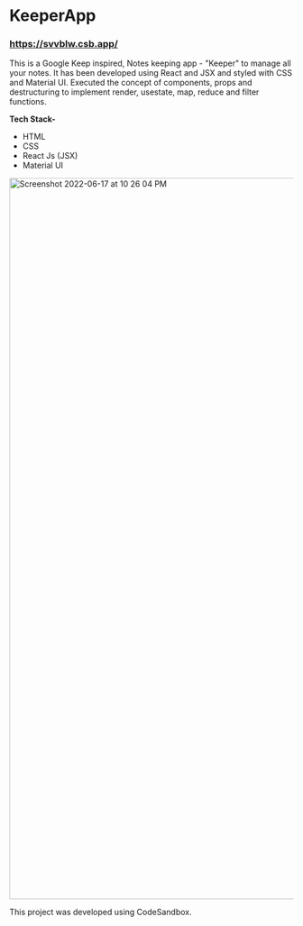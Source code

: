 # KeeperApp
### https://svvblw.csb.app/
This is a Google Keep inspired, Notes keeping app - "Keeper" to manage all your notes. It has been developed using React and JSX and styled with CSS and Material UI. Executed the concept of components, props and destructuring to implement render, usestate, map, reduce and filter functions.


**Tech Stack-**

* HTML
* CSS
* React Js (JSX)
* Material UI


<img width="1280" alt="Screenshot 2022-06-17 at 10 26 04 PM" src="https://user-images.githubusercontent.com/107430204/174343613-2b466b4b-7142-4d99-901a-8ba7fcf63461.png">


This project was developed using CodeSandbox.
